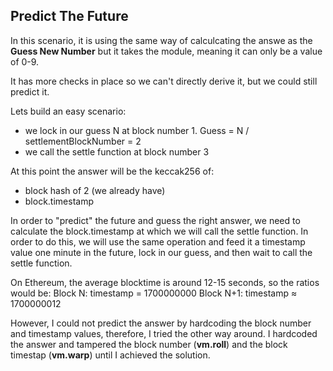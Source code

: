 ## Predict The Future

In this scenario, it is using the same way of calculcating the answe as the **Guess New Number** but it takes the module, meaning it can only be a value of 0-9.

It has more checks in place so we can't directly derive it, but we could still predict it.

Lets build an easy scenario:
  - we lock in our guess N at block number 1. Guess = N / settlementBlockNumber = 2
  - we call the settle function at block number 3

At this point the answer will be the keccak256 of:
  - block hash of 2 (we already have)
  - block.timestamp

In order to "predict" the future and guess the right answer, we need to calculate the block.timestamp at which we will call the settle function. In order to do this, we will use the same operation and feed it a timestamp value one minute in the future, lock in our guess, and then wait to call the settle function.

On Ethereum, the average blocktime is around 12-15 seconds, so the ratios would be:
  Block N: timestamp = 1700000000
  Block N+1: timestamp ≈ 1700000012

However, I could not predict the answer by hardcoding the block number and timestamp values, therefore, I tried the other way around. I hardcoded the answer and tampered the block number (**vm.roll**) and the block timestap (**vm.warp**) until I achieved the solution.
